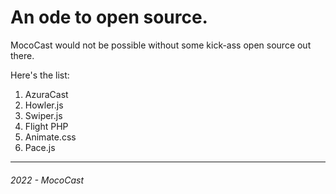 # An ode to open source.

MocoCast would not be possible without some kick-ass open source out there.

Here's the list:

1. AzuraCast
2. Howler.js
3. Swiper.js
4. Flight PHP
5. Animate.css
6. Pace.js

---

###### 2022 - MocoCast
